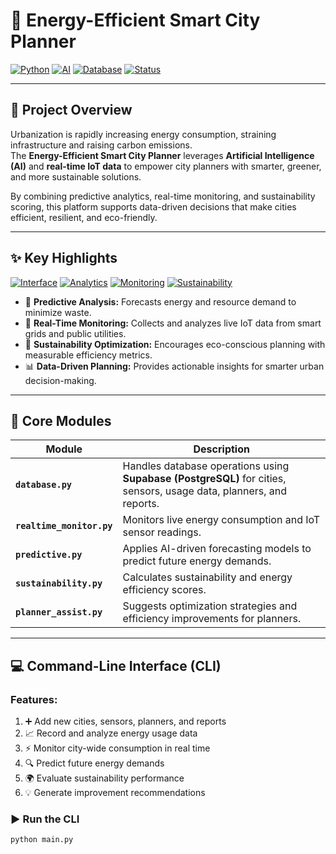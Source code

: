 # 🌆 Energy-Efficient Smart City Planner

[![Python](https://img.shields.io/badge/Python-3.8+-blue.svg)](https://python.org)
[![AI](https://img.shields.io/badge/Powered%20by-AI%20%26%20IoT-purple.svg)](#)
[![Database](https://img.shields.io/badge/Database-Supabase%20%26%20PostgreSQL-3ECF8E.svg)](https://supabase.io)
[![Status](https://img.shields.io/badge/Status-Active-success.svg)](#)

---

## 🧭 Project Overview
Urbanization is rapidly increasing energy consumption, straining infrastructure and raising carbon emissions.  
The **Energy-Efficient Smart City Planner** leverages **Artificial Intelligence (AI)** and **real-time IoT data** to empower city planners with smarter, greener, and more sustainable solutions.

By combining predictive analytics, real-time monitoring, and sustainability scoring, this platform supports data-driven decisions that make cities efficient, resilient, and eco-friendly.

---

## ✨ Key Highlights

[![Interface](https://img.shields.io/badge/Interface-Interactive%20CLI-FF4B4B.svg)](#)
[![Analytics](https://img.shields.io/badge/Insights-Predictive%20Analytics-orange.svg)](#)
[![Monitoring](https://img.shields.io/badge/Data-Real--Time%20Monitoring-green.svg)](#)
[![Sustainability](https://img.shields.io/badge/Focus-Sustainability-blue.svg)](#)

- 🔮 **Predictive Analysis:** Forecasts energy and resource demand to minimize waste.  
- 📡 **Real-Time Monitoring:** Collects and analyzes live IoT data from smart grids and public utilities.  
- 🌱 **Sustainability Optimization:** Encourages eco-conscious planning with measurable efficiency metrics.  
- 📊 **Data-Driven Planning:** Provides actionable insights for smarter urban decision-making.

---

## 🧩 Core Modules

| Module | Description |
|--------|--------------|
| **`database.py`** | Handles database operations using **Supabase (PostgreSQL)** for cities, sensors, usage data, planners, and reports. |
| **`realtime_monitor.py`** | Monitors live energy consumption and IoT sensor readings. |
| **`predictive.py`** | Applies AI-driven forecasting models to predict future energy demands. |
| **`sustainability.py`** | Calculates sustainability and energy efficiency scores. |
| **`planner_assist.py`** | Suggests optimization strategies and efficiency improvements for planners. |

---

## 💻 Command-Line Interface (CLI)

### Features:
1. ➕ Add new cities, sensors, planners, and reports  
2. 📈 Record and analyze energy usage data  
3. ⚡ Monitor city-wide consumption in real time  
4. 🔍 Predict future energy demands  
5. 🌍 Evaluate sustainability performance  
6. 💡 Generate improvement recommendations  

### ▶️ Run the CLI
```bash
python main.py
